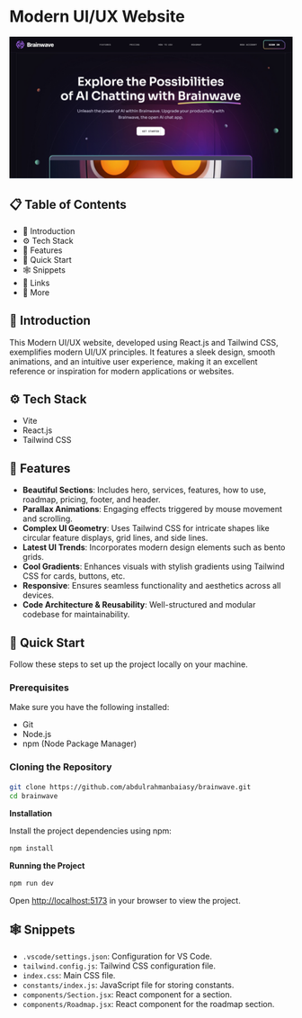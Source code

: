 # Modern UI/UX Website
![image](image.png)
## 📋 Table of Contents
- 🤖 Introduction
- ⚙️ Tech Stack
- 🔋 Features
- 🤸 Quick Start
- 🕸️ Snippets
- 🔗 Links
- 🚀 More

## 🤖 Introduction
This Modern UI/UX website, developed using React.js and Tailwind CSS, exemplifies modern UI/UX principles. It features a sleek design, smooth animations, and an intuitive user experience, making it an excellent reference or inspiration for modern applications or websites.

## ⚙️ Tech Stack
- Vite
- React.js
- Tailwind CSS

## 🔋 Features
- **Beautiful Sections**: Includes hero, services, features, how to use, roadmap, pricing, footer, and header.
- **Parallax Animations**: Engaging effects triggered by mouse movement and scrolling.
- **Complex UI Geometry**: Uses Tailwind CSS for intricate shapes like circular feature displays, grid lines, and side lines.
- **Latest UI Trends**: Incorporates modern design elements such as bento grids.
- **Cool Gradients**: Enhances visuals with stylish gradients using Tailwind CSS for cards, buttons, etc.
- **Responsive**: Ensures seamless functionality and aesthetics across all devices.
- **Code Architecture & Reusability**: Well-structured and modular codebase for maintainability.

## 🤸 Quick Start
Follow these steps to set up the project locally on your machine.

### Prerequisites
Make sure you have the following installed:
- Git
- Node.js
- npm (Node Package Manager)

### Cloning the Repository
```sh
git clone https://github.com/abdulrahmanbaiasy/brainwave.git
cd brainwave
```
**Installation**

Install the project dependencies using npm:

```bash
npm install
```

**Running the Project**

```bash
npm run dev
```

Open [http://localhost:5173](http://localhost:5173) in your browser to view the project.



## 🕸️ Snippets

* `.vscode/settings.json`: Configuration for VS Code.
* `tailwind.config.js`: Tailwind CSS configuration file.
* `index.css`: Main CSS file.
* `constants/index.js`: JavaScript file for storing constants.
* `components/Section.jsx`: React component for a section.
* `components/Roadmap.jsx`: React component for the roadmap section.

